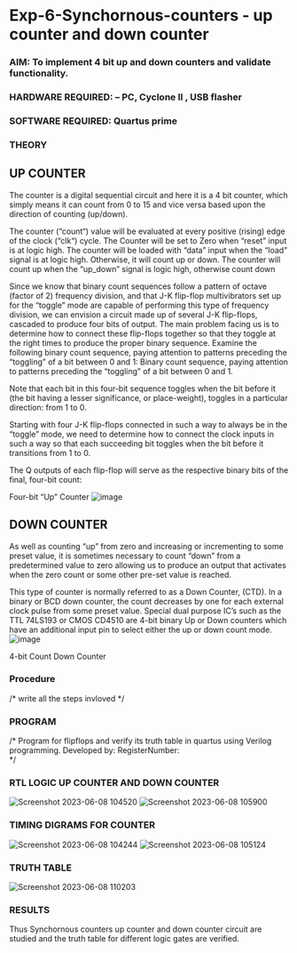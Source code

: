 # Exp-6-Synchornous-counters - up counter and down counter 
### AIM: To implement 4 bit up and down counters and validate  functionality.
### HARDWARE REQUIRED:  – PC, Cyclone II , USB flasher
### SOFTWARE REQUIRED:   Quartus prime
### THEORY 

## UP COUNTER 
The counter is a digital sequential circuit and here it is a 4 bit counter, which simply means it can count from 0 to 15 and vice versa based upon the direction of counting (up/down). 

The counter (“count“) value will be evaluated at every positive (rising) edge of the clock (“clk“) cycle.
The Counter will be set to Zero when “reset” input is at logic high.
The counter will be loaded with “data” input when the “load” signal is at logic high. Otherwise, it will count up or down.
The counter will count up when the “up_down” signal is logic high, otherwise count down

Since we know that binary count sequences follow a pattern of octave (factor of 2) frequency division, and that J-K flip-flop multivibrators set up for the “toggle” mode are capable of performing this type of frequency division, we can envision a circuit made up of several J-K flip-flops, cascaded to produce four bits of output.
The main problem facing us is to determine how to connect these flip-flops together so that they toggle at the right times to produce the proper binary sequence.
Examine the following binary count sequence, paying attention to patterns preceding the “toggling” of a bit between 0 and 1:
Binary count sequence, paying attention to patterns preceding the “toggling” of a bit between 0 and 1.

Note that each bit in this four-bit sequence toggles when the bit before it (the bit having a lesser significance, or place-weight), toggles in a particular direction: from 1 to 0.



 
 

Starting with four J-K flip-flops connected in such a way to always be in the “toggle” mode, we need to determine how to connect the clock inputs in such a way so that each succeeding bit toggles when the bit before it transitions from 1 to 0.

The Q outputs of each flip-flop will serve as the respective binary bits of the final, four-bit count:

 
 

Four-bit “Up” Counter
![image](https://user-images.githubusercontent.com/36288975/169644758-b2f4339d-9532-40c5-af40-8f4f8c942e2c.png)



## DOWN COUNTER 

As well as counting “up” from zero and increasing or incrementing to some preset value, it is sometimes necessary to count “down” from a predetermined value to zero allowing us to produce an output that activates when the zero count or some other pre-set value is reached.

This type of counter is normally referred to as a Down Counter, (CTD). In a binary or BCD down counter, the count decreases by one for each external clock pulse from some preset value. Special dual purpose IC’s such as the TTL 74LS193 or CMOS CD4510 are 4-bit binary Up or Down counters which have an additional input pin to select either the up or down count mode.
![image](https://user-images.githubusercontent.com/36288975/169644844-1a14e123-7228-4ed8-81a9-eb937dff4ac8.png)


4-bit Count Down Counter
### Procedure
/* write all the steps invloved */



### PROGRAM 
/*
Program for flipflops  and verify its truth table in quartus using Verilog programming.
Developed by: 
RegisterNumber:  
*/






### RTL LOGIC UP COUNTER AND DOWN COUNTER  
![Screenshot 2023-06-08 104520](https://github.com/BaskaranV15/Exp-7-Synchornous-counters-/assets/118703522/74bc2cb6-93bd-4425-86d3-4232d4ec2bab)
![Screenshot 2023-06-08 105900](https://github.com/BaskaranV15/Exp-7-Synchornous-counters-/assets/118703522/1c90bfbf-95a7-4b93-a42a-3f689bdc8128)
### TIMING DIGRAMS FOR COUNTER  
![Screenshot 2023-06-08 104244](https://github.com/BaskaranV15/Exp-7-Synchornous-counters-/assets/118703522/b7e908f4-562c-4ab9-b0e4-102154ea5d69)
![Screenshot 2023-06-08 105124](https://github.com/BaskaranV15/Exp-7-Synchornous-counters-/assets/118703522/1e64c622-3c71-4afb-aaa6-ca565d7845bf)
### TRUTH TABLE 
![Screenshot 2023-06-08 110203](https://github.com/BaskaranV15/Exp-7-Synchornous-counters-/assets/118703522/45ec8a5c-789f-4357-89f0-7046ea29bba6)

### RESULTS 
Thus Synchornous counters up counter and down counter circuit are studied and the truth table for different logic gates are verified.
